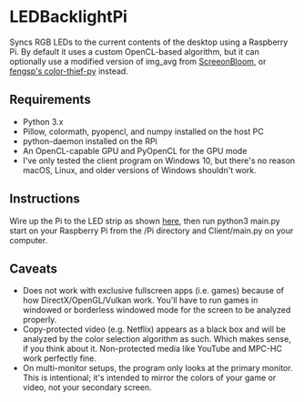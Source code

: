 # LEDBacklightPi
Syncs RGB LEDs to the current contents of the desktop using a Raspberry Pi. By default it uses a custom OpenCL-based algorithm, but it can optionally use a modified version of img_avg from [ScreeonBloom](https://github.com/kershner/screenBloom), or [fengsp's color-thief-py](https://github.com/fengsp/color-thief-py) instead.

Requirements
------------

* Python 3.x
* Pillow, colormath, pyopencl, and numpy installed on the host PC
* python-daemon installed on the RPi
* An OpenCL-capable GPU and PyOpenCL for the GPU mode
* I've only tested the client program on Windows 10, but there's no reason macOS, Linux, and older versions of Windows shouldn't work.


Instructions
------------

Wire up the Pi to the LED strip as shown [here](http://popoklopsi.github.io/RaspberryPi-LedStrip/#!/), then run python3 main.py start on your Raspberry Pi from the /Pi directory and Client/main.py on your computer.

Caveats
-------

* Does not work with exclusive fullscreen apps (i.e. games) because of how DirectX/OpenGL/Vulkan work. You'll have to run games in windowed or borderless windowed mode for the screen to be analyzed properly.
* Copy-protected video (e.g. Netflix) appears as a black box and will be analyzed by the color selection algorithm as such. Which makes sense, if you think about it. Non-protected media like YouTube and MPC-HC work perfectly fine.
* On multi-monitor setups, the program only looks at the primary monitor. This is intentional; it's intended to mirror the colors of your game or video, not your secondary screen.